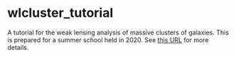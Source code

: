 # wlcluster_tutorial

A tutorial for the weak lensing analysis of massive clusters of galaxies. This is prepared for a summer school held in 2020. See [this URL](https://oguri.github.io/lectures/2020ssgc.html) for more details.

